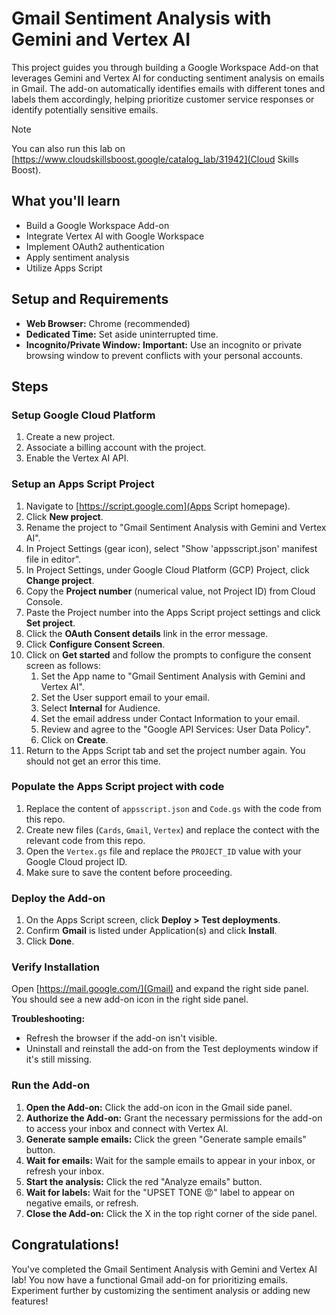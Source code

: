 # Gmail Sentiment Analysis with Gemini and Vertex AI

This project guides you through building a Google Workspace Add-on that
leverages Gemini and Vertex AI for conducting sentiment analysis on emails in
Gmail. The add-on automatically identifies emails with different tones and
labels them accordingly, helping prioritize customer service responses or
identify potentially sensitive emails.

> [!NOTE]
You can also run this lab on [https://www.cloudskillsboost.google/catalog_lab/31942](Cloud Skills Boost).

## What you'll learn

* Build a Google Workspace Add-on
* Integrate Vertex AI with Google Workspace
* Implement OAuth2 authentication
* Apply sentiment analysis
* Utilize Apps Script

## Setup and Requirements

* **Web Browser:** Chrome (recommended)
* **Dedicated Time:** Set aside uninterrupted time.
* **Incognito/Private Window:**  **Important:** Use an incognito or private browsing window to prevent conflicts with your personal accounts.

## Steps

### Setup Google Cloud Platform

1. Create a new project.
2. Associate a billing account with the project.
3. Enable the Vertex AI API.

### Setup an Apps Script Project

1. Navigate to [https://script.google.com](Apps Script homepage).
2. Click **New project**.
3. Rename the project to "Gmail Sentiment Analysis with Gemini and Vertex AI".
4. In Project Settings (gear icon), select "Show 'appsscript.json' manifest file in editor".
5. In Project Settings, under Google Cloud Platform (GCP) Project, click **Change project**.
6. Copy the **Project number** (numerical value, not Project ID) from Cloud Console.
7. Paste the Project number into the Apps Script project settings and click **Set project**.
8. Click the **OAuth Consent details** link in the error message.
9. Click **Configure Consent Screen**.
10. Click on **Get started** and follow the prompts to configure the consent screen as follows:
    1.  Set the App name to "Gmail Sentiment Analysis with Gemini and Vertex AI".
    2.  Set the User support email to your email.
    3.  Select **Internal** for Audience.
    4.  Set the email address under Contact Information to your email.
    5.  Review and agree to the "Google API Services: User Data Policy".
    6.  Click on **Create**.
11. Return to the Apps Script tab and set the project number again. You should not get an error this time.

### Populate the Apps Script project with code

1. Replace the content of `appsscript.json` and `Code.gs` with the code from this repo.
2. Create new files (`Cards`, `Gmail`, `Vertex`) and replace the contect with the relevant code from this repo.
3. Open the `Vertex.gs` file and replace the `PROJECT_ID` value with your Google Cloud project ID.
4. Make sure to save the content before proceeding.

### Deploy the Add-on

1. On the Apps Script screen, click **Deploy > Test deployments**.
2. Confirm **Gmail** is listed under Application(s) and click **Install**.
3. Click **Done**.

### Verify Installation

Open [https://mail.google.com/](Gmail) and expand the right side panel. You should see a new add-on icon in the right side panel.

**Troubleshooting:**

* Refresh the browser if the add-on isn't visible.
* Uninstall and reinstall the add-on from the Test deployments window if it's still missing.

### Run the Add-on

1. **Open the Add-on:** Click the add-on icon in the Gmail side panel.
2. **Authorize the Add-on:** Grant the necessary permissions for the add-on to access your inbox and connect with Vertex AI.
3. **Generate sample emails:** Click the green "Generate sample emails" button.
4. **Wait for emails:** Wait for the sample emails to appear in your inbox, or refresh your inbox.
5. **Start the analysis:** Click the red "Analyze emails" button.
6. **Wait for labels:** Wait for the "UPSET TONE 😡" label to appear on negative emails, or refresh.
7. **Close the Add-on:** Click the X in the top right corner of the side panel.


## Congratulations!

You've completed the Gmail Sentiment Analysis with Gemini and Vertex AI lab!
You now have a functional Gmail add-on for prioritizing emails. Experiment
further by customizing the sentiment analysis or adding new features!
